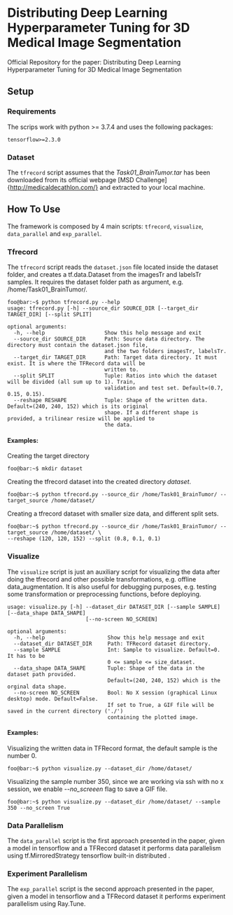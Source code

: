 # Distributing Deep Learning Hyperparameter Tuning for 3D Medical Image Segmentation
Official Repository for the paper: Distributing Deep Learning Hyperparameter Tuning for 3D Medical Image Segmentation 


## Setup
### Requirements

The scrips work with python >= 3.7.4 and uses the following packages:
```
tensorflow>=2.3.0
```
### Dataset

The `tfrecord` script assumes that the _Task01_BrainTumor.tar_ has been downloaded from its official webpage [MSD Challenge]{http://medicaldecathlon.com/} and extracted to your local machine.

## How To Use
The framework is composed by 4 main scripts: `tfrecord`, `visualize`, `data_parallel` and `exp_parallel`.

### Tfrecord
The `tfrecord` script reads the `dataset.json` file located inside the dataset folder, and creates a tf.data.Dataset from the imagesTr and labelsTr samples. It requires the dataset folder path as argument, e.g. /home/Task01_BrainTumor/.

```console
foo@bar:~$ python tfrecord.py --help
usage: tfrecord.py [-h] --source_dir SOURCE_DIR [--target_dir TARGET_DIR] [--split SPLIT]

optional arguments:
  -h, --help                   Show this help message and exit
  --source_dir SOURCE_DIR      Path: Source data directory. The directory must contain the dataset.json file, 
                               and the two folders imagesTr, labelsTr.
  --target_dir TARGET_DIR      Path: Target data directory. It must exist. It is where the TFRecord data will be 
                               written to.
  --split SPLIT                Tuple: Ratios into which the dataset will be divided (all sum up to 1). Train, 
                               validation and test set. Default=(0.7, 0.15, 0.15).
  --reshape RESHAPE            Tuple: Shape of the written data. Default=(240, 240, 152) which is its original 
                               shape. If a different shape is provided, a trilinear resize will be applied to 
                               the data.
```
#### Examples:
Creating the target directory
```console
foo@bar:~$ mkdir dataset
```
Creating the tfrecord dataset into the created directory _dataset_.
```console
foo@bar:~$ python tfrecord.py --source_dir /home/Task01_BrainTumor/ --target_source /home/dataset/
```
Creating a tfrecord dataset with smaller size data, and different split sets.

```console
foo@bar:~$ python tfrecord.py --source_dir /home/Task01_BrainTumor/ --target_source /home/dataset/ \ 
--reshape (120, 120, 152) --split (0.8, 0.1, 0.1)
```

### Visualize
The `visualize` script is just an auxiliary script for visualizing the data after doing the tfrecord
and other possible transformations, e.g. offline data_augmentation. It is also useful for debugging
purposes, e.g. testing some transformation or preprocessing functions, before deploying.

```console
usage: visualize.py [-h] --dataset_dir DATASET_DIR [--sample SAMPLE] [--data_shape DATA_SHAPE] 
                         [--no-screen NO_SCREEN]

optional arguments:
  -h, --help                    Show this help message and exit
  --dataset_dir DATASET_DIR     Path: TFRecord dataset directory.
  --sample SAMPLE               Int: Sample to visualize. Default=0. It has to be 
                                0 <= sample <= size_dataset.
  --data_shape DATA_SHAPE       Tuple: Shape of the data in the dataset path provided. 
                                Default=(240, 240, 152) which is the orginal data shape.
  --no-screen NO_SCREEN         Bool: No X session (graphical Linux desktop) mode. Default=False. 
                                If set to True, a GIF file will be saved in the current directory ('./') 
                                containing the plotted image.

```
#### Examples:
Visualizing the written data in TFRecord format, the default sample is the number 0.
```console
foo@bar:~$ python visualize.py --dataset_dir /home/dataset/
```
Visualizing the sample number 350, since we are working via ssh with no x session, we enable _--no_screeen_ flag to save a GIF file.
```console
foo@bar:~$ python visualize.py --dataset_dir /home/dataset/ --sample 350 --no_screen True
```

### Data Parallelism
The `data_parallel` script is the first approach presented in the paper, given a model in tensorflow and a TFRecord dataset it performs data parallelism using tf.MirroredStrategy tensorflow built-in distributed .

### Experiment Parallelism
The `exp_parallel` script is the second approach presented in the paper, given a model in tensorflow and a TFRecord dataset it performs experiment parallelism using Ray.Tune.

